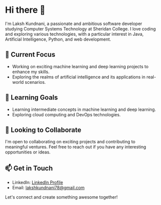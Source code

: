 # Hi there 👋

I'm Laksh Kundnani, a passionate and ambitious software developer studying Computer Systems Technology at Sheridan College. I love coding and exploring various technologies, with a particular interest in Java, Artificial Intelligence, Python, and web development. 

## 🔭 Current Focus

- Working on exciting machine learning and deep learning projects to enhance my skills.
- Exploring the realms of artificial intelligence and its applications in real-world scenarios.

## 🌱 Learning Goals

- Learning intermediate concepts in machine learning and deep learning.
- Exploring cloud computing and DevOps technologies.

## 👯 Looking to Collaborate

I'm open to collaborating on exciting projects and contributing to meaningful ventures. Feel free to reach out if you have any interesting opportunities or ideas.

## 📫 Get in Touch

- LinkedIn: [LinkedIn Profile](https://www.linkedin.com/in/lakshkundnani/)
- Email: lakshkundnani78@gmail.com

Let's connect and create something awesome together!
